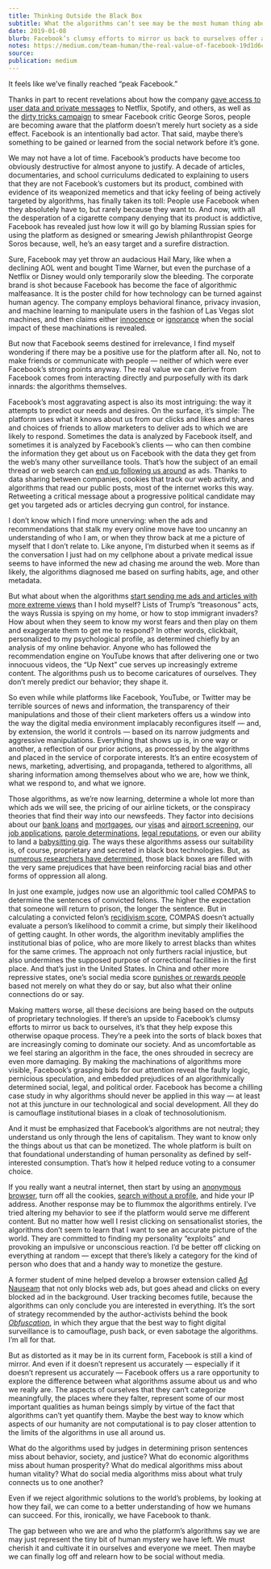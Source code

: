 ```yaml
---
title: Thinking Outside the Black Box
subtitle: What the algorithms can’t see may be the most human thing about us
date: 2019-01-08
blurb: Facebook’s clumsy efforts to mirror us back to ourselves offer a peek into the black boxes that are increasingly coming to dominate our society.
notes: https://medium.com/team-human/the-real-value-of-facebook-19d1d6cb3003
source:
publication: medium
---
```


It feels like we’ve finally reached “peak Facebook.”

Thanks in part to recent revelations about how the company [gave access to user data and private messages](https://www.nytimes.com/2018/12/18/technology/facebook-privacy.html?action=click&module=inline&pgtype=Homepage) to Netflix, Spotify, and others, as well as the [dirty tricks campaign](https://www.nytimes.com/2018/11/22/business/on-thanksgiving-eve-facebook-acknowledges-details-of-times-investigation.html) to smear Facebook critic George Soros, people are becoming aware that the platform doesn’t merely hurt society as a side effect. Facebook is an intentionally bad actor. That said, maybe there’s something to be gained or learned from the social network before it’s gone.

We may not have a lot of time. Facebook’s products have become too obviously destructive for almost anyone to justify. A decade of articles, documentaries, and school curriculums dedicated to explaining to users that they are not Facebook’s customers but its product, combined with evidence of its weaponized memetics and that icky feeling of being actively targeted by algorithms, has finally taken its toll: People use Facebook when they absolutely have to, but rarely because they want to. And now, with all the desperation of a cigarette company denying that its product is addictive, Facebook has revealed just how low it will go by blaming Russian spies for using the platform as designed or smearing Jewish philanthropist George Soros because, well, he’s an easy target and a surefire distraction.

Sure, Facebook may yet throw an audacious Hail Mary, like when a declining AOL went and bought Time Warner, but even the purchase of a Netflix or Disney would only temporarily slow the bleeding. The corporate brand is shot because Facebook has become the face of algorithmic malfeasance. It is the poster child for how technology can be turned against human agency. The company employs behavioral finance, privacy invasion, and machine learning to manipulate users in the fashion of Las Vegas slot machines, and then claims either [innocence](https://newrepublic.com/article/147923/facebooks-innocence-project) or [ignorance](https://www.theguardian.com/technology/2018/nov/15/mark-zuckerberg-facebook-george-soros-antisemitism) when the social impact of these machinations is revealed.

But now that Facebook seems destined for irrelevance, I find myself wondering if there may be a positive use for the platform after all. No, not to make friends or communicate with people — neither of which were ever Facebook’s strong points anyway. The real value we can derive from Facebook comes from interacting directly and purposefully with its dark innards: the algorithms themselves.

Facebook’s most aggravating aspect is also its most intriguing: the way it attempts to predict our needs and desires. On the surface, it’s simple: The platform uses what it knows about us from our clicks and likes and shares and choices of friends to allow marketers to deliver ads to which we are likely to respond. Sometimes the data is analyzed by Facebook itself, and sometimes it is analyzed by Facebook’s clients — who can then combine the information they get about us on Facebook with the data they get from the web’s many other surveillance tools. That’s how the subject of an email thread or web search can [end up following us around](https://www.consumerreports.org/privacy/how-facebook-tracks-you-even-when-youre-not-on-facebook/) as ads. Thanks to data sharing between companies, cookies that track our web activity, and algorithms that read our public posts, most of the internet works this way. Retweeting a critical message about a progressive political candidate may get you targeted ads or articles decrying gun control, for instance.

I don’t know which I find more unnerving: when the ads and recommendations that stalk my every online move have too uncanny an understanding of who I am, or when they throw back at me a picture of myself that I don’t relate to. Like anyone, I’m disturbed when it seems as if the conversation I just had on my cellphone about a private medical issue seems to have informed the new ad chasing me around the web. More than likely, the algorithms diagnosed me based on surfing habits, age, and other metadata.

But what about when the algorithms [start sending me ads and articles with more extreme views](https://www.nytimes.com/interactive/2018/05/14/technology/facebook-ads-congress.html) than I hold myself? Lists of Trump’s “treasonous” acts, the ways Russia is spying on my home, or how to stop immigrant invaders? How about when they seem to know my worst fears and then play on them and exaggerate them to get me to respond? In other words, clickbait, personalized to my psychological profile, as determined chiefly by an analysis of my online behavior. Anyone who has followed the recommendation engine on YouTube knows that after delivering one or two innocuous videos, the “Up Next” cue serves up increasingly extreme content. The algorithms push us to become caricatures of ourselves. They don’t merely predict our behavior; they shape it.

So even while while platforms like Facebook, YouTube, or Twitter may be terrible sources of news and information, the transparency of their manipulations and those of their client marketers offers us a window into the way the digital media environment implacably reconfigures itself — and, by extension, the world it controls — based on its narrow judgments and aggressive manipulations. Everything that shows up is, in one way or another, a reflection of our prior actions, as processed by the algorithms and placed in the service of corporate interests. It’s an entire ecosystem of news, marketing, advertising, and propaganda, tethered to algorithms, all sharing information among themselves about who we are, how we think, what we respond to, and what we ignore.

Those algorithms, as we’re now learning, determine a whole lot more than which ads we will see, the pricing of our airline tickets, or the conspiracy theories that find their way into our newsfeeds. They factor into decisions about our [bank loans](https://www.finder.com/social-media-loan-applications) and [mortgages](https://www.horizoncommunitybank.com/social-media-impacts-loans/), our [visas](https://www.nytimes.com/2018/03/30/world/americas/travelers-visa-social-media.html) and [airport screening](https://www.aviationpros.com/press_release/12419757/dhs-st-announces-winners-in-15m-passenger-screening-algorithm-challenge), our [job applications](https://www.forbes.com/sites/trudysteinfeld/2016/05/31/decoding-the-job-search-how-to-beat-the-ats-applicant-tracking-system/#43cfbce26d84), [parole determinations](http://www.abajournal.com/magazine/article/algorithm_bail_sentencing_parole), [legal reputations](https://teamhuman.fm/episodes/ep-103-sarah-lageson/), or even our ability to land a [babysitting gig](https://www.mcall.com/news/nationworld/mc-nws-babysitters-artificial-intelligence-20181123-story.html). The ways these algorithms assess our suitability is, of course, proprietary and secreted in black box technologies. But, as [numerous researchers have determined](https://en.wikipedia.org/wiki/Algorithms_of_Oppression), those black boxes are filled with the very same prejudices that have been reinforcing racial bias and other forms of oppression all along.

In just one example, judges now use an algorithmic tool called COMPAS to determine the sentences of convicted felons. The higher the expectation that someone will return to prison, the longer the sentence. But in calculating a convicted felon’s [recidivism score](https://www.popsci.com/recidivism-algorithm-random-bias#page-2), COMPAS doesn’t actually evaluate a person’s likelihood to commit a crime, but simply their likelihood of getting caught. In other words, the algorithm inevitably amplifies the institutional bias of police, who are more likely to arrest blacks than whites for the same crimes. The approach not only furthers racial injustice, but also undermines the supposed purpose of correctional facilities in the first place. And that’s just in the United States. In China and other more repressive states, one’s social media score [punishes or rewards people](https://www.computerworld.com/article/2990203/security/aclu-orwellian-citizen-score-chinas-credit-score-system-is-a-warning-for-americans.html) based not merely on what they do or say, but also what their online connections do or say.

Making matters worse, all these decisions are being based on the outputs of proprietary technologies. If there’s an upside to Facebook’s clumsy efforts to mirror us back to ourselves, it’s that they help expose this otherwise opaque process. They’re a peek into the sorts of black boxes that are increasingly coming to dominate our society. And as uncomfortable as we feel staring an algorithm in the face, the ones shrouded in secrecy are even more damaging. By making the machinations of algorithms more visible, Facebook’s grasping bids for our attention reveal the faulty logic, pernicious speculation, and embedded prejudices of an algorithmically determined social, legal, and political order. Facebook has become a chilling case study in why algorithms should never be applied in this way — at least not at this juncture in our technological and social development. All they do is camouflage institutional biases in a cloak of technosolutionism.

And it must be emphasized that Facebook’s algorithms are not neutral; they understand us only through the lens of capitalism. They want to know only the things about us that can be monetized. The whole platform is built on that foundational understanding of human personality as defined by self-interested consumption. That’s how it helped reduce voting to a consumer choice.

If you really want a neutral internet, then start by using an [anonymous browser](https://hackernoon.com/best-anonymous-browsers-for-private-web-browsing-27e8798607e2), turn off all the cookies, [search without a profile](https://duckduckgo.com/), and hide your IP address. Another response may be to flummox the algorithms entirely. I’ve tried altering my behavior to see if the platform would serve me different content. But no matter how well I resist clicking on sensationalist stories, the algorithms don’t seem to learn that I want to see an accurate picture of the world. They are committed to finding my personality “exploits” and provoking an impulsive or unconscious reaction. I’d be better off clicking on everything at random — except that there’s likely a category for the kind of person who does that and a handy way to monetize the gesture.

A former student of mine helped develop a browser extension called [Ad Nauseam](https://adnauseam.io/) that not only blocks web ads, but goes ahead and clicks on every blocked ad in the background. User tracking becomes futile, because the algorithms can only conclude you are interested in everything. It’s the sort of strategy recommended by the author-activists behind the book [_Obfuscation_](https://mitpress.mit.edu/books/obfuscation), in which they argue that the best way to fight digital surveillance is to camouflage, push back, or even sabotage the algorithms. I’m all for that.

But as distorted as it may be in its current form, Facebook is still a kind of mirror. And even if it doesn’t represent us accurately — especially if it doesn’t represent us accurately — Facebook offers us a rare opportunity to explore the difference between what algorithms assume about us and who we really are. The aspects of ourselves that they can’t categorize meaningfully, the places where they falter, represent some of our most important qualities as human beings simply by virtue of the fact that algorithms can’t yet quantify them. Maybe the best way to know which aspects of our humanity are not computational is to pay closer attention to the limits of the algorithms in use all around us.

What do the algorithms used by judges in determining prison sentences miss about behavior, society, and justice? What do economic algorithms miss about human prosperity? What do medical algorithms miss about human vitality? What do social media algorithms miss about what truly connects us to one another?

Even if we reject algorithmic solutions to the world’s problems, by looking at how they fail, we can come to a better understanding of how we humans can succeed. For this, ironically, we have Facebook to thank.

The gap between who we are and who the platform’s algorithms say we are may just represent the tiny bit of human mystery we have left. We must cherish it and cultivate it in ourselves and everyone we meet. Then maybe we can finally log off and relearn how to be social without media.
